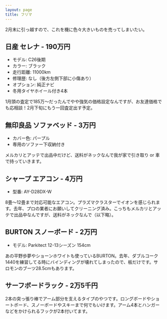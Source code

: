 ```yaml
---
layout: page
title: フリマ
---
```


2月末に引っ越すので、これを機に色々大きいものを売ってしまいたい。

## 日産 セレナ - 190万円

- モデル: C26後期
- カラー: ブラック
- 走行距離: 11000km
- 修理歴: なし（後方左側下部に小傷あり）
- オプション: 純正ナビ
- 冬用タイヤホイール付き4本

1月頭の査定で185万〜だったんでやや強気の価格設定なんですが、お友達価格でも応相談！2月下旬にもう一回査定出す予定。

## 無印良品 ソファベッド - 3万円

- カバー色: パープル
- 専用のソファー下収納付き

メルカリとアッテで出品中だけど、送料がネックなんで我が家で引き取り or 車で持っていきます。

## シャープ エアコン - 4万円

- 型番: AY-D28DX-W

8畳〜12畳まで対応可能なエアコン。プラズマクラスターでイオンを感じられます。去年、プロの業者にお願いしてクリーニング済み。こっちもメルカリとアッテで出品中なんですが、送料がネックなんで（以下略）。

## BURTON スノーボード - 2万円

- モデル: Parkitect 12-13シーズン 154cm

あの平野歩夢やショーンホワイトも使っているBURTON。去年、ダブルコーク1440を練習してる時にバインディングが壊れてしまったので、板だけです。サロモンのブーツ28.5cmもあります。

## サーフボードラック - 2万5千円

2本の突っ張り棒でアーム部分を支えるタイプのやつです。ロングボードやショートボード、スノーボードやスキーまで何でもいけます。アーム4本とハンガーなどをかけられるフックが2本付いてます。
